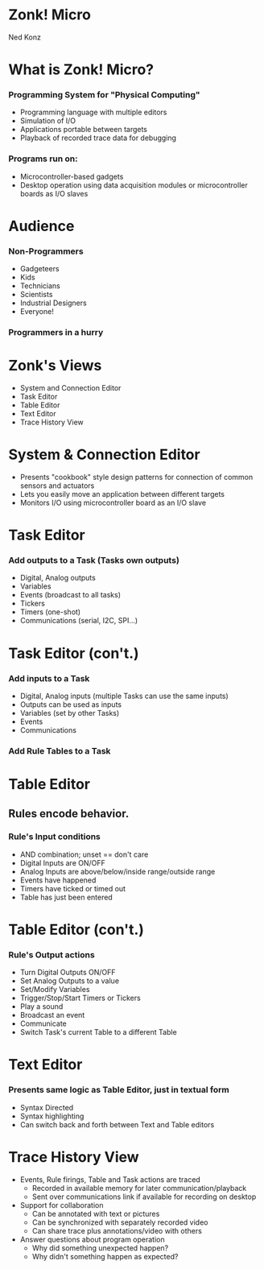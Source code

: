 Zonk! Micro
===========
Ned Konz

What is Zonk! Micro?
====================

### Programming System for "Physical Computing"

  - Programming language with multiple editors
  - Simulation of I/O
  - Applications portable between targets
  - Playback of recorded trace data for debugging

### Programs run on:

  - Microcontroller-based gadgets
  - Desktop operation using data acquisition modules or microcontroller boards as I/O slaves

Audience
========

### Non-Programmers

  - Gadgeteers
  - Kids
  - Technicians
  - Scientists
  - Industrial Designers
  - Everyone!

### Programmers in a hurry

Zonk's Views
============
- System and Connection Editor
- Task Editor
- Table Editor
- Text Editor
- Trace History View

System & Connection Editor
==========================
- Presents "cookbook" style design patterns for connection of common sensors and actuators
- Lets you easily move an application between different targets
- Monitors I/O using microcontroller board as an I/O slave

Task Editor
===========

### Add outputs to a Task (Tasks own outputs)

- Digital, Analog outputs
- Variables
- Events (broadcast to all tasks)
- Tickers
- Timers (one-shot)
- Communications (serial, I2C, SPI...)

Task Editor (con't.)
===========

### Add inputs to a Task

- Digital, Analog inputs (multiple Tasks can use the same inputs)
- Outputs can be used as inputs
- Variables (set by other Tasks)
- Events
- Communications

### Add Rule Tables to a Task

Table Editor
============

## Rules encode behavior.

### Rule's Input conditions

- AND combination; unset == don't care
- Digital Inputs are ON/OFF
- Analog Inputs are above/below/inside range/outside range
- Events have happened
- Timers have ticked or timed out
- Table has just been entered

Table Editor (con't.)
=====================

### Rule's Output actions

  - Turn Digital Outputs ON/OFF
  - Set Analog Outputs to a value
  - Set/Modify Variables
  - Trigger/Stop/Start Timers or Tickers
  - Play a sound
  - Broadcast an event
  - Communicate
  - Switch Task's current Table to a different Table

Text Editor
===========

### Presents same logic as Table Editor, just in textual form

- Syntax Directed
- Syntax highlighting
- Can switch back and forth between Text and Table editors

Trace History View
==================
- Events, Rule firings, Table and Task actions are traced
  - Recorded in available memory for later communication/playback
  - Sent over communications link if available for recording on desktop
- Support for collaboration
  - Can be annotated with text or pictures
  - Can be synchronized with separately recorded video
  - Can share trace plus annotations/video with others
- Answer questions about program operation
  - Why did something unexpected happen?
  - Why didn't something happen as expected?
